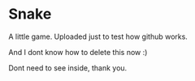 # Snake
A little game.
Uploaded just to test how github works.

And I dont know how to delete this now :)

Dont need to see inside, thank you.
